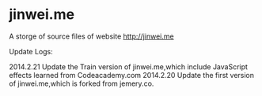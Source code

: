 jinwei.me
=========

A storge of source files of website http://jinwei.me

Update Logs:

2014.2.21 Update the Train version of jinwei.me,which include JavaScript effects learned from Codeacademy.com
2014.2.20 Update the first version of jinwei.me,which is forked from jemery.co.
